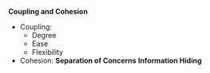 **Coupling and Cohesion**
- Coupling:  
	- Degree
	- Ease
	- Flexibility
- Cohesion:
**Separation of Concerns**
**Information Hiding**
